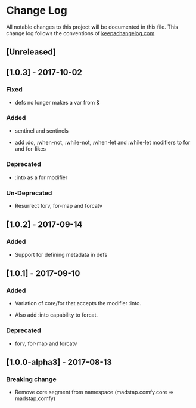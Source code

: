 # Change Log
All notable changes to this project will be documented in this file. This change log follows the conventions of [keepachangelog.com](http://keepachangelog.com/).

## [Unreleased]

## [1.0.3] - 2017-10-02

### Fixed

- defs no longer makes a var from &

### Added

- sentinel and sentinels

- add :do, :when-not, :while-not, :when-let and :while-let modifiers to for and for-likes

### Deprecated

- :into as a for modifier

### Un-Deprecated

- Resurrect forv, for-map and forcatv

## [1.0.2] - 2017-09-14

### Added

- Support for defining metadata in defs

## [1.0.1] - 2017-09-10

### Added

- Variation of core/for that accepts the modifier :into.

- Also add :into capability to forcat.

### Deprecated

- forv, for-map and forcatv

## [1.0.0-alpha3] - 2017-08-13

### Breaking change

- Remove core segment from namespace (madstap.comfy.core => madstap.comfy)

